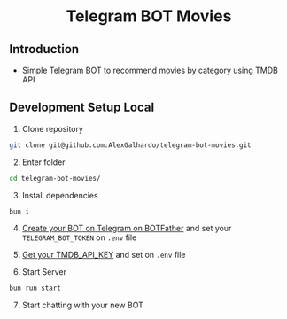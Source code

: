 <div align="center">
 <h1 align="center">Telegram BOT Movies</h1>
</div>

## Introduction

- Simple Telegram BOT to recommend movies by category using TMDB API

## Development Setup Local

1. Clone repository

```bash
git clone git@github.com:AlexGalhardo/telegram-bot-movies.git
```

2. Enter folder

```bash
cd telegram-bot-movies/
```

3. Install dependencies

```bash
bun i
```

4. [Create your BOT on Telegram on BOTFather](https://t.me/botfather) and set your `TELEGRAM_BOT_TOKEN` on `.env` file

5. [Get your TMDB_API_KEY](https://developer.themoviedb.org/docs/getting-started) and set on `.env` file

6. Start Server

```bash
bun run start
```

7. Start chatting with your new BOT
